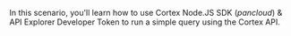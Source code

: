 In this scenario, you'll learn how to use Cortex Node.JS SDK (_pancloud_) & API Explorer Developer Token to run a simple query using the Cortex API.
